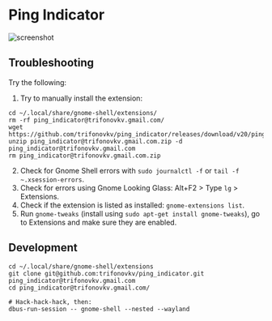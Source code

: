 # Ping Indicator
![screenshot](https://github.com/trifonovkv/ping_indicator/blob/master/screenshot.png)  

## Troubleshooting

Try the following:

1. Try to manually install the extension:

  ```
cd ~/.local/share/gnome-shell/extensions/
rm -rf ping_indicator@trifonovkv.gmail.com/
wget https://github.com/trifonovkv/ping_indicator/releases/download/v20/ping_indicator@trifonovkv.gmail.com.zip
unzip ping_indicator@trifonovkv.gmail.com.zip -d ping_indicator@trifonovkv.gmail.com
rm ping_indicator@trifonovkv.gmail.com.zip
```

2. Check for Gnome Shell errors with `sudo journalctl -f` or `tail -f ~.xsession-errors`.
3. Check for errors using Gnome Looking Glass: Alt+F2 > Type `lg` > Extensions.
4. Check if the extension is listed as installed: `gnome-extensions list`.
5. Run `gnome-tweaks` (install using `sudo apt-get install gnome-tweaks`), go to Extensions and make sure they are enabled.

## Development

```
cd ~/.local/share/gnome-shell/extensions
git clone git@github.com:trifonovkv/ping_indicator.git ping_indicator@trifonovkv.gmail.com
cd ping_indicator@trifonovkv.gmail.com/

# Hack-hack-hack, then:
dbus-run-session -- gnome-shell --nested --wayland
```
